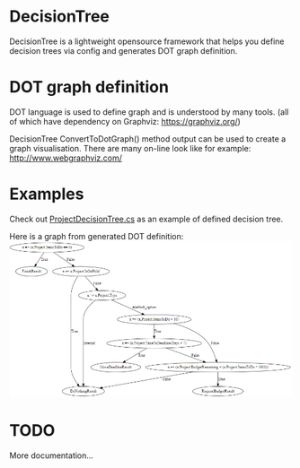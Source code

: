 # DecisionTree

DecisionTree is a lightweight opensource framework that helps you define decision trees via config and generates DOT graph definition.

# DOT graph definition
DOT language is used to define graph and is understood by many tools.
(all of which have dependency on Graphviz: https://graphviz.org/)

DecisionTree ConvertToDotGraph() method output can be used to create a graph visualisation.
There are many on-line look like for example: http://www.webgraphviz.com/

# Examples
Check out [ProjectDecisionTree.cs](https://github.com/Smrecz/DecisionTree/blob/master/DecisionTree.Tests/Tree/ProjectDecisionTree.cs) as an example of defined decision tree.

Here is a graph from generated DOT definition:
![ProjectDecisionTree Graph](https://github.com/Smrecz/DecisionTree/blob/master/ProjectDecisionTree.png)

# TODO
More documentation...
